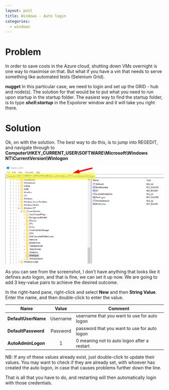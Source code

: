 ```yaml
---
layout: post
title: Windows - Auto login
categories:
  - windows
---
```


# Problem

In order to save costs in the Azure cloud, shutting down VMs overnight is one way to maximise on that. 
But what if you have a vm that needs to serve something like automated tests (Selenium Grid).

**nugget**
In this particular case, we need to login and set up the GRID - hub and node(s).
The solution for that would be to put what you need to run upon startup in the startup folder.
The easiest way to find the startup folder, is to type ***shell:startup*** in the Expolorer window and it will take you right there.

# Solution

Ok, on with the solution.
The best way to do this, is to jump into REGEDIT, and navigate through to **Computer\HKEY_CURRENT_USER\SOFTWARE\Microsoft\Windows NT\CurrentVersion\Winlogon**

![RegEdit WinLogon](images/RegEditWinLogon.png)

As you can see from the screenshot, I don't have anything that looks like it defines auto logon, and that is fine, we can set it up now.
We are going to add 3 key-value pairs to achieve the desired outcome.

In the right-hand pane, right-click and select **New** and then **String Value**. Enter the name, and then double-click to enter the value.

| Name  | Value | Comment  |
| --- | :---: | --- |
| **DefaultUserName**  | Username  | username that you want to use for auto logon  |
| **DefaultPassword**  | Password  | password that you want to use for auto logon |
| **AutoAdminLogon**  | 1  | 0 meaning not to auto logon after a restart |

NB: If any of these values already exist, just double-click to update their values. You may want to check if they are already set,
with whoever has created the auto logon, in case that causes problems further down the line.

That is all that you have to do, and restarting will then automatically login with those credentials.
